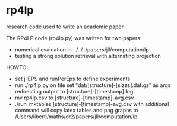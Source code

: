 # rp4lp
research code used to write an academic paper

The RP4LP code (rp4lp.py) was written for two papers:
- numerical evaluation in ../../../papers/jll/computation/lp
- testing a strong solution retrieval with alternating projection

HOWTO:
- set jllEPS and runPerEps to define experiments
- run ./rp4lp.py on file set "dat/[structure]-[sizes].dat.gz" as args
  redirecting output to [structure]-[timestamp].log
- mv rp4lp.csv to [structure]-[timestamp]-avg.csv
- ./run_mktables [structure]-[timestamp]-avg.csv
  with additional command will copy latex tables and png graphs to
    /Users/liberti/maths/dr2/papers/jll/computation/lp
